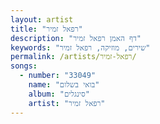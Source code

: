 ```yaml
---
layout: artist
title: "רפאל זמיר"
description: "דף האמן רפאל זמיר"
keywords: "שירים, מוזיקה, רפאל זמיר"
permalink: /artists/רפאל-זמיר/
songs:
  - number: "33049"
    name: "בואי בשלום"
    album: "סינגלים"
    artist: "רפאל זמיר"
---
```

